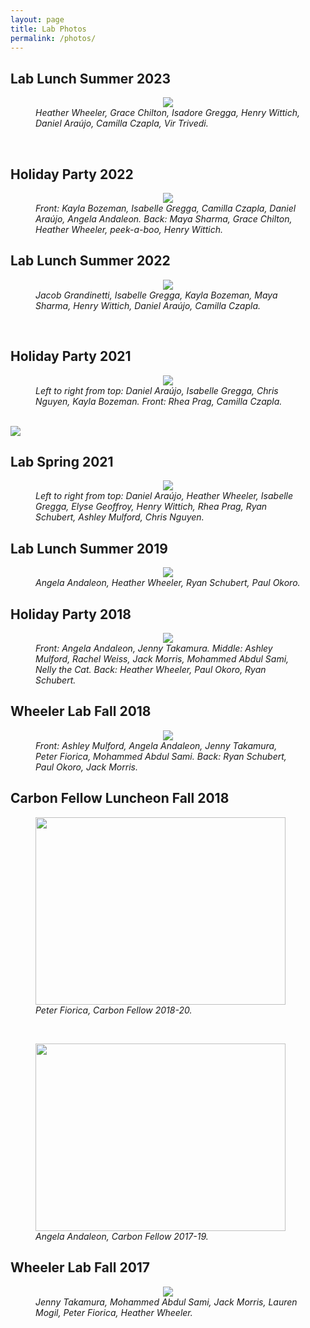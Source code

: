 ```yaml
---
layout: page
title: Lab Photos
permalink: /photos/
---
```


## Lab Lunch Summer 2023

<figure>
    <center><img src="{{ site.baseurl }}/images/lunch_june23.jpg"/></center>
<figcaption>
<i>Heather Wheeler, Grace Chilton, Isadore Gregga, Henry Wittich, Daniel Araújo, Camilla Czapla, Vir Trivedi. </i>

</figcaption>
</figure>
<br>


## Holiday Party 2022

<figure>
    <center><img src="{{ site.baseurl }}/images/fall2022_holiday.jpg"/></center>
<figcaption>
<i>Front: Kayla Bozeman, Isabelle Gregga, Camilla Czapla, Daniel Araújo, Angela Andaleon. Back: Maya Sharma, Grace Chilton, Heather Wheeler, peek-a-boo, Henry Wittich. </i>

</figcaption>
</figure>

## Lab Lunch Summer 2022

<figure>
    <center><img src="{{ site.baseurl }}/images/lunch2022.jpg"/></center>
<figcaption>
<i>Jacob Grandinetti, Isabelle Gregga, Kayla Bozeman, Maya Sharma, Henry Wittich, Daniel Araújo, Camilla Czapla. </i>

</figcaption>
</figure>
<br>


## Holiday Party 2021 
<figure>
    <center><img src="{{ site.baseurl }}/images/lab_fall2021.jpg"/></center>
<figcaption>
<i>Left to right from top: Daniel Araújo, Isabelle Gregga, Chris Nguyen, Kayla Bozeman. Front: Rhea Prag, Camilla Czapla. </i>
</figcaption>
</figure>
<br>

<img style="max-width: 400px; height: auto; " src="{{ site.baseurl }}/images/fall2021_holiday2.jpg" />

<br>


## Lab Spring 2021
<figure>
    <center><img src="{{ site.baseurl }}/images/lab-spring-2021.jpg"/></center>
<figcaption>
<i>Left to right from top: Daniel Araújo, Heather Wheeler, Isabelle Gregga, Elyse Geoffroy, Henry Wittich, Rhea Prag, Ryan Schubert, Ashley Mulford, Chris Nguyen. </i>

</figcaption>
</figure>

## Lab Lunch Summer 2019

<figure>
    <center><img src="{{ site.baseurl }}/images/beachcafe2019.jpg"/></center>
<figcaption>
<i>Angela Andaleon, Heather Wheeler, Ryan Schubert, Paul Okoro. </i>

</figcaption>
</figure>

## Holiday Party 2018

<figure>
    <center><img src="{{ site.baseurl }}/images/lab_xmas2018.jpg"/></center>
<figcaption>
<i>Front: Angela Andaleon, Jenny Takamura. Middle: Ashley Mulford, Rachel Weiss, Jack Morris, Mohammed Abdul Sami, Nelly the Cat. Back: Heather Wheeler, Paul Okoro, Ryan Schubert. </i>

</figcaption>
</figure>

## Wheeler Lab Fall 2018

<figure>
    <center><img src="{{ site.baseurl }}/images/lab_fall2018.jpg"/></center>
<figcaption>
<i>Front: Ashley Mulford, Angela Andaleon, Jenny Takamura, Peter Fiorica, Mohammed Abdul Sami. Back: Ryan Schubert, Paul Okoro, Jack Morris. </i>
</figcaption>
</figure>

## Carbon Fellow Luncheon Fall 2018

<figure>
<img src="{{ site.baseurl }}/images/peter_carbon2018.jpg" width="400px" height="300px" />
<figcaption>
        <i>Peter Fiorica, Carbon Fellow 2018-20.</i>
</figcaption>
</figure>
<br>
<figure>
<img src="{{ site.baseurl }}/images/angela_carbon2018.jpg" width="400px" height="300px" />
<figcaption>
<i>Angela Andaleon, Carbon Fellow 2017-19. </i>
</figcaption>
</figure>


## Wheeler Lab Fall 2017


<figure>
    <center><img src="{{ site.baseurl }}/images/lab_fall2017.jpg"/></center>
<figcaption>
<i>Jenny Takamura, Mohammed Abdul Sami, Jack Morris, Lauren Mogil, Peter Fiorica, Heather Wheeler. </i>
</figcaption>
</figure>





